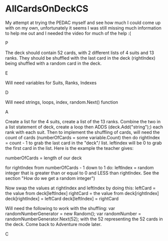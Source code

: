 # AllCardsOnDeckCS

My attempt at trying the PEDAC myself and see how much I could come up with on my own, unfortunately it seems I was still missing much information to help me out and I needed the video for much of the help :(

P

The deck should contain 52 cards, with 2 different lists of 4 suits and 13 ranks. They should be shuffled with the last card in the deck (rightIndex) being shuffled with a random card in the deck. 

E

Will need variables for Suits, Ranks, Indexes

D

Will need strings, loops, index, random.Next() function

A

Create a list for the 4 suits, create a list of the 13 ranks. Combine the two in a list statement of deck, create a loop then ADDS (deck.Add("string");) each rank with each suit. Then to implement the shuffling of cards, will need the count of cards (numberOfCards = some variable.Count) then do rightIndex = count - 1 to grab the last card in the "deck"/ list. leftindex will be 0 to grab the first card in the list. Here is the example the teacher gives:

numberOfCards = length of our deck

for rightIndex from numberOfCards - 1 down to 1 do:
  leftIndex = random integer that is greater than or equal to 0 and LESS than rightIndex. See the section "How do we get a random integer")

  Now swap the values at rightIndex and leftIndex by doing this:
    leftCard = the value from deck[leftIndex]
    rightCard = the value from deck[rightIndex]
    deck[rightIndex] = leftCard
    deck[leftIndex] = rightCard

Will need the following to work with the shuffling:
var randomNumberGenerator = new Random();
var randomNumber = randomNumberGenerator.Next(52); with the 52 representing the 52 cards in the deck. Come back to Adventure mode later.

C